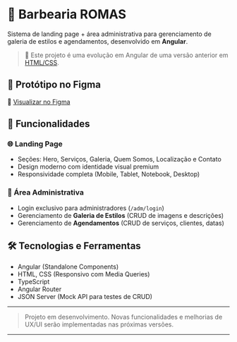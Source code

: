 # 💈 Barbearia ROMAS

Sistema de landing page + área administrativa para gerenciamento de galeria de estilos e agendamentos, desenvolvido em **Angular**.

> 📌 Este projeto é uma evolução em Angular de uma versão anterior em [HTML/CSS](https://github.com/GuilhermeSerafim/barbearia-romas).

## 🎨 Protótipo no Figma

🔗 [Visualizar no Figma](https://www.figma.com/design/y2kRUAvkGo18AS7Ni7oMiR/Barbearia?node-id=0-1&t=Nn3EAWp13rkXZ2Wh-1)

## 📂 Funcionalidades

### 🌐 Landing Page
- Seções: Hero, Serviços, Galeria, Quem Somos, Localização e Contato
- Design moderno com identidade visual premium
- Responsividade completa (Mobile, Tablet, Notebook, Desktop)

### 🔐 Área Administrativa
- Login exclusivo para administradores (`/adm/login`)
- Gerenciamento de **Galeria de Estilos** (CRUD de imagens e descrições)
- Gerenciamento de **Agendamentos** (CRUD de serviços, clientes, datas)

## 🛠️ Tecnologias e Ferramentas
- Angular (Standalone Components)
- HTML, CSS (Responsivo com Media Queries)
- TypeScript
- Angular Router
- JSON Server (Mock API para testes de CRUD)

---

> Projeto em desenvolvimento. Novas funcionalidades e melhorias de UX/UI serão implementadas nas próximas versões.

---
